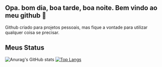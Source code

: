 ## Opa. bom dia, boa tarde, boa noite. Bem vindo ao meu github 👋

Github criado para projetos pessoais, mas fique a vontade para utilizar qualquer coisa se precisar.


## Meus Status
![Anurag's GitHub stats](https://github-readme-stats.vercel.app/api?username=Estella-Dev&show_icons=true&theme=dracula)
[![Top Langs](https://github-readme-stats.vercel.app/api/top-langs/?username=Estella-Dev&theme=dracula&layout=donut)](https://github.com/Estella-Dev?tab=repositories)




